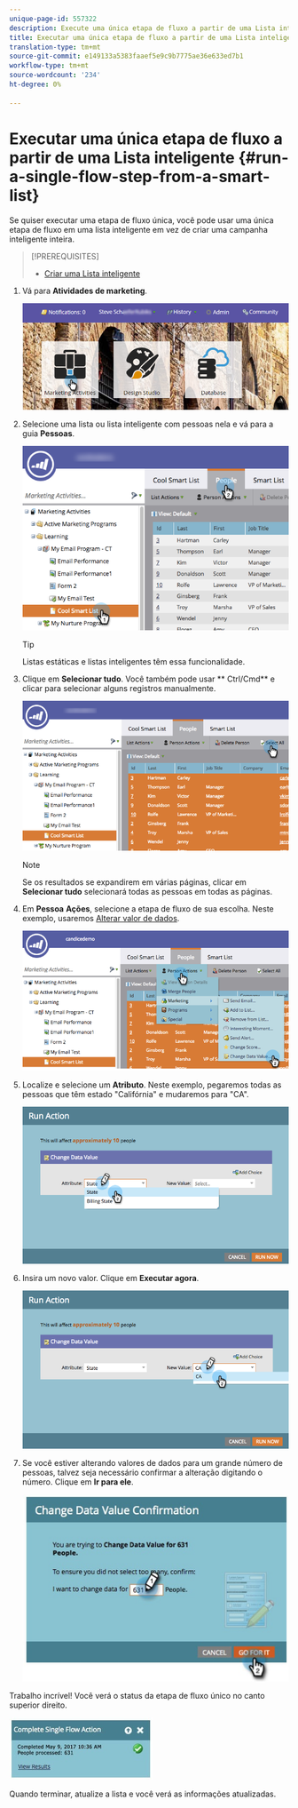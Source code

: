 ```yaml
---
unique-page-id: 557322
description: Execute uma única etapa de fluxo a partir de uma Lista inteligente - Documentos do Marketing - Documentação do produto
title: Executar uma única etapa de fluxo a partir de uma Lista inteligente
translation-type: tm+mt
source-git-commit: e149133a5383faaef5e9c9b7775ae36e633ed7b1
workflow-type: tm+mt
source-wordcount: '234'
ht-degree: 0%

---
```



# Executar uma única etapa de fluxo a partir de uma Lista inteligente {#run-a-single-flow-step-from-a-smart-list}

Se quiser executar uma etapa de fluxo única, você pode usar uma única etapa de fluxo em uma lista inteligente em vez de criar uma campanha inteligente inteira.

>[!PREREQUISITES]
>
>* [Criar uma Lista inteligente](../../../../product-docs/core-marketo-concepts/smart-lists-and-static-lists/creating-a-smart-list/create-a-smart-list.md)

>



1. Vá para **Atividades de marketing**.

   ![](assets/login-marketing-activities-1.png)

1. Selecione uma lista ou lista inteligente com pessoas nela e vá para a guia **Pessoas**.

   ![](assets/smartlistpeopletab-hands.png)

   >[!TIP]
   >
   >Listas estáticas e listas inteligentes têm essa funcionalidade.

1. Clique em **Selecionar tudo**. Você também pode usar ** Ctrl/Cmd** e clicar para selecionar alguns registros manualmente.

   ![](assets/smartlist-selectallhand.png)

   >[!NOTE]
   >
   >Se os resultados se expandirem em várias páginas, clicar em **Selecionar tudo** selecionará todas as pessoas em todas as páginas.

1. Em **Pessoa** **Ações**, selecione a etapa de fluxo de sua escolha. Neste exemplo, usaremos [Alterar valor de dados](../../../../product-docs/core-marketo-concepts/smart-campaigns/flow-actions/change-data-value.md).

   ![](assets/personactions-hands.png)

1. Localize e selecione um **Atributo**. Neste exemplo, pegaremos todas as pessoas que têm estado &quot;Califórnia&quot; e mudaremos para &quot;CA&quot;.

   ![](assets/runaction-hands.png)

1. Insira um novo valor. Clique em **Executar agora**.

   ![](assets/runactionnewvalue-hands.png)

1. Se você estiver alterando valores de dados para um grande número de pessoas, talvez seja necessário confirmar a alteração digitando o número. Clique em **Ir para ele**.

   ![](assets/changedatavalue.jpg)

Trabalho incrível! Você verá o status da etapa de fluxo único no canto superior direito.

![](assets/completesingleflowaction.jpg)

Quando terminar, atualize a lista e você verá as informações atualizadas.

